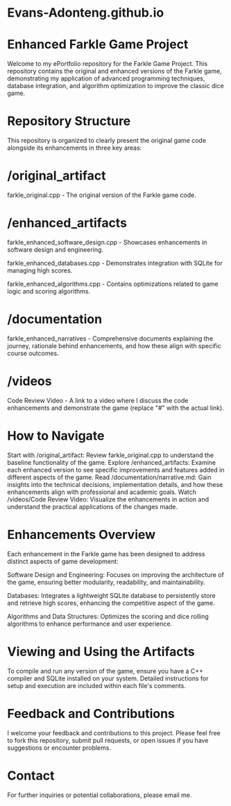 # Evans-Adonteng.github.io 

# Enhanced Farkle Game Project
Welcome to my ePortfolio repository for the Farkle Game Project. This repository contains the original and enhanced versions of the Farkle game, demonstrating my application of advanced programming techniques, database integration, and algorithm optimization to improve the classic dice game.

# Repository Structure
This repository is organized to clearly present the original game code alongside its enhancements in three key areas:

# /original_artifact
farkle_original.cpp - The original version of the Farkle game code.

# /enhanced_artifacts
farkle_enhanced_software_design.cpp - Showcases enhancements in software design and engineering.

farkle_enhanced_databases.cpp - Demonstrates integration with SQLite for managing high scores.

farkle_enhanced_algorithms.cpp - Contains optimizations related to game logic and scoring algorithms.

# /documentation
farkle_enhanced_narratives - Comprehensive documents explaining the journey, rationale behind enhancements, and how these align with specific course outcomes.

# /videos
Code Review Video - A link to a video where I discuss the code enhancements and demonstrate the game (replace "#" with the actual link).

# How to Navigate
Start with /original_artifact: Review farkle_original.cpp to understand the baseline functionality of the game.
Explore /enhanced_artifacts: Examine each enhanced version to see specific improvements and features added in different aspects of the game.
Read /documentation/narrative.md: Gain insights into the technical decisions, implementation details, and how these enhancements align with professional and academic goals.
Watch /videos/Code Review Video: Visualize the enhancements in action and understand the practical applications of the changes made.

# Enhancements Overview
Each enhancement in the Farkle game has been designed to address distinct aspects of game development:

Software Design and Engineering: Focuses on improving the architecture of the game, ensuring better modularity, readability, and maintainability.

Databases: Integrates a lightweight SQLite database to persistently store and retrieve high scores, enhancing the competitive aspect of the game.

Algorithms and Data Structures: Optimizes the scoring and dice rolling algorithms to enhance performance and user experience.

# Viewing and Using the Artifacts
To compile and run any version of the game, ensure you have a C++ compiler and SQLite installed on your system. Detailed instructions for setup and execution are included within each file's comments.

# Feedback and Contributions
I welcome your feedback and contributions to this project. Please feel free to fork this repository, submit pull requests, or open issues if you have suggestions or encounter problems.

# Contact
For further inquiries or potential collaborations, please email me.
